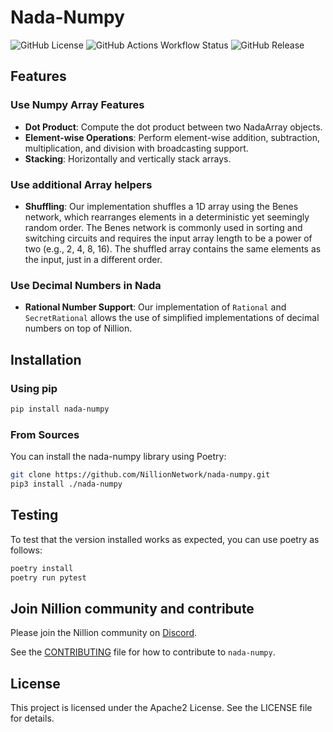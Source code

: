 # Nada-Numpy

![GitHub License](https://img.shields.io/github/license/NillionNetwork/nada-numpy?style=for-the-badge&logo=apache&logoColor=white&color=%23D22128&link=https%3A%2F%2Fgithub.com%2FNillionNetwork%2Fnada-numpy%2Fblob%2Fmain%2FLICENSE&link=https%3A%2F%2Fgithub.com%2FNillionNetwork%2Fnada-numpy%2Fblob%2Fmain%2FLICENSE)
![GitHub Actions Workflow Status](https://img.shields.io/github/actions/workflow/status/NillionNetwork/nada-numpy/test.yml?style=for-the-badge&logo=python&logoColor=white&link=https%3A%2F%2Fgithub.com%2FNillionNetwork%2Fnada-numpy%2Factions%2Fworkflows%2Ftest.yml&link=https%3A%2F%2Fgithub.com%2FNillionNetwork%2Fnada-numpy%2Factions%2Fworkflows%2Ftest.yml)
![GitHub Release](https://img.shields.io/github/v/release/NillionNetwork/nada-numpy?sort=date&display_name=release&style=for-the-badge&logo=dependabot&label=LATEST%20RELEASE&color=0000FE&link=https%3A%2F%2Fpypi.org%2Fproject%2Fnada-numpy&link=https%3A%2F%2Fpypi.org%2Fproject%2Fnada-numpy)

## Features

### Use Numpy Array Features

- **Dot Product**: Compute the dot product between two NadaArray objects.
- **Element-wise Operations**: Perform element-wise addition, subtraction, multiplication, and division with broadcasting support.
- **Stacking**: Horizontally and vertically stack arrays.

### Use additional Array helpers

- **Shuffling**: Our implementation shuffles a 1D array using the Benes network, which rearranges elements in a deterministic yet seemingly random order. The Benes network is commonly used in sorting and switching circuits and requires the input array length to be a power of two (e.g., 2, 4, 8, 16). The shuffled array contains the same elements as the input, just in a different order.

### Use Decimal Numbers in Nada

- **Rational Number Support**: Our implementation of `Rational` and `SecretRational` allows the use of simplified implementations of decimal numbers on top of Nillion.

## Installation

### Using pip

```bash
pip install nada-numpy
```

### From Sources

You can install the nada-numpy library using Poetry:

```bash
git clone https://github.com/NillionNetwork/nada-numpy.git
pip3 install ./nada-numpy
```

## Testing

To test that the version installed works as expected, you can use poetry as follows:

```bash
poetry install
poetry run pytest
```

## Join Nillion community and contribute

Please join the Nillion community on [Discord](https://discord.com/invite/nillionnetwork).

See the [CONTRIBUTING](./CONTRIBUTING.md) file for how to contribute to `nada-numpy`.

## License

This project is licensed under the Apache2 License. See the LICENSE file for details.
